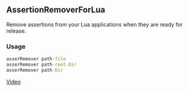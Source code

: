 ## AssertionRemoverForLua

Remove assertions from your Lua applications when they are ready for release.

### Usage

```bat
asserRemover path-file
asserRemover path-root-Dir
asserRemover path-Dir
```

[Video](https://choosealicense.com/licenses/mit/)